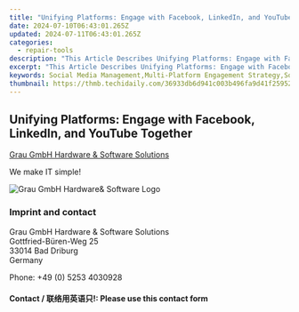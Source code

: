 ```yaml
---
title: "Unifying Platforms: Engage with Facebook, LinkedIn, and YouTube Together"
date: 2024-07-10T06:43:01.265Z
updated: 2024-07-11T06:43:01.265Z
categories:
  - repair-tools
description: "This Article Describes Unifying Platforms: Engage with Facebook, LinkedIn, and YouTube Together"
excerpt: "This Article Describes Unifying Platforms: Engage with Facebook, LinkedIn, and YouTube Together"
keywords: Social Media Management,Multi-Platform Engagement Strategy,Social Media Integration Techniques,Unified Social Media Marketing,Cross-Platform Social Tools,Social Media Consolidation Best Practices,Social Media Unification Examples
thumbnail: https://thmb.techidaily.com/36933db6d941c003b496fa9d41f25952922b64b713c335aa2dc61c27de44c438.jpg
---
```


## Unifying Platforms: Engage with Facebook, LinkedIn, and YouTube Together

[Grau GmbH Hardware & Software Solutions](https://main.grauonline.de/)

We make IT simple!

![Grau GmbH Hardware& Software Logo](https://main.grauonline.de/wp-content/uploads/2021/05/output-onlinepngtools.png)

### Imprint and contact

 Grau GmbH Hardware & Software Solutions  
 Gottfried-Büren-Weg 25  
 33014 Bad Driburg  
 Germany

Phone: +49 (0) 5253 4030928

#### Contact / 联络用英语只!: Please use this contact form

<ins class="adsbygoogle"
     style="display:block"
     data-ad-format="autorelaxed"
     data-ad-client="ca-pub-7571918770474297"
     data-ad-slot="1223367746"></ins>



<ins class="adsbygoogle"
     style="display:block"
     data-ad-client="ca-pub-7571918770474297"
     data-ad-slot="8358498916"
     data-ad-format="auto"
     data-full-width-responsive="true"></ins>


